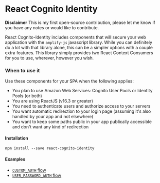 # React Cognito Identity

**Disclaimer** This is my first open-source contribution, please let me know if 
you have any notes or would like to contribute.

React Cognito-Identity includes components that will secure your web
application with the `amplify-js` javascript library. While you can definitely do a lot with that library alone, this can be a simpler options with a couple extra features. This library simply provides two React Context Consumers for you to use, wherever, however you wish.

### When to use it
Use these components for your SPA when the following applies:
- You plan to use Amazon Web Services: Cognito User Pools or Identity Pools (or both)
- You are using ReactJS (v16.3 or greater)
- You need to authenticate users and authorize access to your servers
- You want automatic redirection to your login page (assuming it's also handled by your app and not elsewhere)
- You want to keep some paths public in your app publically accessible and don't want any kind of redirection

#### Installation
`npm install --save react-cognito-identity`

#### Examples
- [`CUSTOM_AUTH` flow](https://github.com/awill1988/react-cognito-identity/tree/master/examples/custom-auth)
- [`USER_PASSWORD_AUTH` flow](https://github.com/awill1988/react-cognito-identity/tree/master/examples/user-password)
